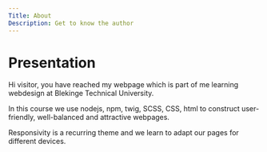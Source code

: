```yaml
---
Title: About
Description: Get to know the author
---
```


Presentation
==================

Hi visitor, you have reached my webpage which is part of me learning webdesign at Blekinge Technical University. 

In this course we use nodejs, npm, twig, SCSS, CSS, html to construct user-friendly, well-balanced and attractive webpages.

Responsivity is a recurring theme and we learn to adapt our pages for different devices.
